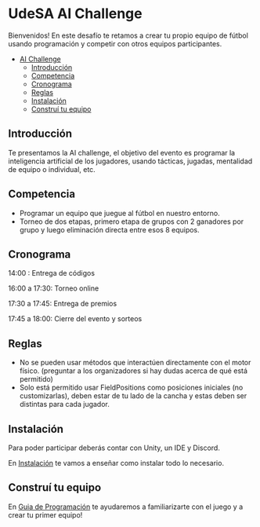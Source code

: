 # UdeSA AI Challenge
 
Bienvenidos! En este desafío te retamos a crear tu propio equipo de fútbol usando programación y competir con otros equipos participantes.
 
- [AI Challenge](#ai-challenge)
  - [Introducción](#introducción)
  - [Competencia](#competencia)
  - [Cronograma](#cronograma)
  - [Reglas](#reglas)
  - [Instalación](#instalación)
  - [Construí tu equipo](#construí-tu-equipo)

## Introducción
Te presentamos la AI challenge, el objetivo del evento es programar la inteligencia artificial de los jugadores, usando tácticas, jugadas, mentalidad de equipo o individual, etc.

## Competencia
- Programar un equipo que juegue al fútbol en nuestro entorno.
- Torneo de dos etapas, primero etapa de grupos con 2 ganadores por grupo y luego eliminación directa entre esos 8 equipos.

## Cronograma 
14:00 : Entrega de códigos

16:00 a 17:30: Torneo online

17:30 a 17:45: Entrega de premios 

17:45 a 18:00: Cierre del evento y sorteos

## Reglas

- No se pueden usar métodos que interactúen directamente con el motor físico. (preguntar a los organizadores si hay dudas acerca de qué está permitido)
- Solo está permitido usar FieldPositions como posiciones iniciales (no customizarlas), deben estar de tu lado de la cancha y estas deben ser distintas para cada jugador.

## Instalación
Para poder participar deberás contar con Unity, un IDE y Discord.

En [Instalación](INSTALACION.md) te vamos a enseñar como instalar todo lo necesario.

## Construí tu equipo
En [Guia de Programación](GUIA.md) te ayudaremos a familiarizarte con el juego y a crear tu primer equipo!

